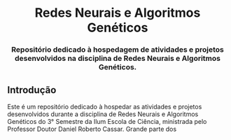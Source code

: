 <h1 align='center'> Redes Neurais e Algoritmos Genéticos </h1>

<h3 align='center'>Repositório dedicado à hospedagem de atividades e projetos desenvolvidos na disciplina de Redes Neurais e Algoritmos Genéticos.</h4>

## Introdução

Este é um repositório dedicado à hospedar as atividades e projetos desenvolvidos durante a disciplina de Redes Neurais e Algoritmos Genéticos do 3° Semestre da Ilum Escola de Ciência, ministrada pelo Professor Doutor Daniel Roberto Cassar. Grande parte dos 
